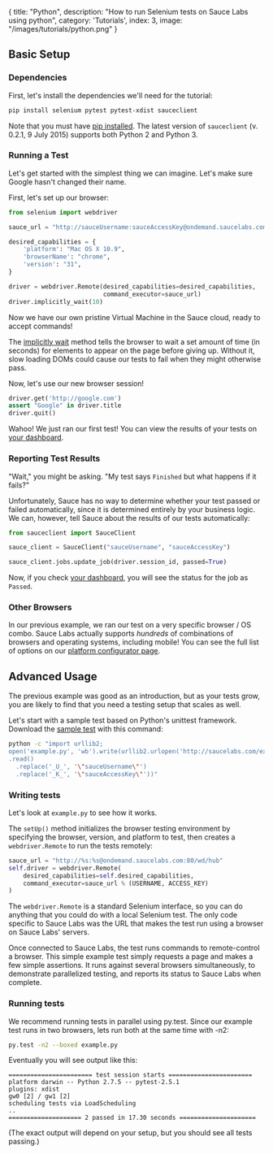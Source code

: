  {
  title: "Python",
  description: "How to run Selenium tests on Sauce Labs using python",
  category: 'Tutorials',
  index: 3,
  image: "/images/tutorials/python.png"
}
## Basic Setup
### Dependencies

First, let's install the dependencies we'll need for the tutorial:

```bash
pip install selenium pytest pytest-xdist sauceclient
```

Note that you must have [pip installed](https://pip.pypa.io/en/latest/installing.html).  The latest version of `sauceclient` (v. 0.2.1, 9 July 2015) supports both Python 2 and Python 3.

### Running a Test
Let's get started with the simplest thing we can imagine.  Let's make
sure Google hasn't changed their name.

First, let's set up our browser:

```python
from selenium import webdriver

sauce_url = "http://sauceUsername:sauceAccessKey@ondemand.saucelabs.com:80/wd/hub"

desired_capabilities = {
	'platform': "Mac OS X 10.9",
	'browserName': "chrome",
	'version': "31",
}

driver = webdriver.Remote(desired_capabilities=desired_capabilities,
                          command_executor=sauce_url)
driver.implicitly_wait(10)
```
Now we have our own pristine Virtual Machine in the Sauce cloud,
ready to accept commands!

The [implicitly wait](https://selenium-python.readthedocs.org/waits.html#implicit-waits) method tells the browser to wait a set
amount of time (in seconds) for elements to appear on the page 
before giving up.  Without it, slow loading DOMs could
cause our tests to fail when they might otherwise pass.

Now, let's use our new browser session!

```python
driver.get('http://google.com')
assert "Google" in driver.title
driver.quit()
```

Wahoo!  We just ran our first test!  You can view the results of your
tests on [your dashboard](https://saucelabs.com/tests).

### Reporting Test Results

"Wait," you might be asking.  "My test says ``Finished`` but what 
happens if it fails?"

Unfortunately, Sauce has no way to determine whether your test passed
or failed automatically, since it is determined entirely by your
business logic.  We can, however, tell Sauce about the results of our
tests automatically:

```python
from sauceclient import SauceClient

sauce_client = SauceClient("sauceUsername", "sauceAccessKey")

sauce_client.jobs.update_job(driver.session_id, passed=True)
```

Now, if you check [your dashboard](https://saucelabs.com/tests), you 
will see the status for the job as ``Passed``.

### Other Browsers

In our previous example, we ran our test on a very specific browser 
/ OS combo.  Sauce Labs actually supports *hundreds* of combinations
of browsers and operating systems, including mobile!  You can see the
full list of options on our [platform configurator page](https://docs.saucelabs.com/reference/platforms-configurator/).

## Advanced Usage

The previous example was good as an introduction, but as your tests
grow, you are likely to find that you need a testing setup that scales
as well.

Let's start with a sample test based on Python's unittest
framework. Download the [sample test](http://saucelabs.com/examples/example.py) with this command:

```bash
python -c "import urllib2;
open('example.py', 'wb').write(urllib2.urlopen('http://saucelabs.com/examples/example.py')
.read()
  .replace('_U_', '\"sauceUsername\"')
  .replace('_K_', '\"sauceAccessKey\"'))"
```

### Writing tests

Let's look at `example.py` to see how it works.

The `setUp()` method initializes the browser testing environment by
specifying the browser, version, and platform to test, then creates a
`webdriver.Remote` to run the tests remotely:

```python
sauce_url = "http://%s:%s@ondemand.saucelabs.com:80/wd/hub"
self.driver = webdriver.Remote(
    desired_capabilities=self.desired_capabilities,
    command_executor=sauce_url % (USERNAME, ACCESS_KEY)
)
```

The `webdriver.Remote` is a standard Selenium interface, so you can do
anything that you could do with a local Selenium test. The only code
specific to Sauce Labs was the URL that makes the test run using a
browser on Sauce Labs' servers.

Once connected to Sauce Labs, the test runs commands to remote-control
a browser. This simple example test simply requests a page and makes a
few simple assertions. It runs against several browsers
simultaneously, to demonstrate parallelized testing, and reports its
status to Sauce Labs when complete.

### Running tests

We recommend running tests in parallel using py.test. Since our
example test runs in two browsers, lets run both at the same time with -n2:

```bash
py.test -n2 --boxed example.py
```

Eventually you will see output like this:
```
======================= test session starts =======================
platform darwin -- Python 2.7.5 -- pytest-2.5.1
plugins: xdist
gw0 [2] / gw1 [2]
scheduling tests via LoadScheduling
..
==================== 2 passed in 17.30 seconds =====================
```
(The exact output will depend on your setup, but you should see all
tests passing.)
